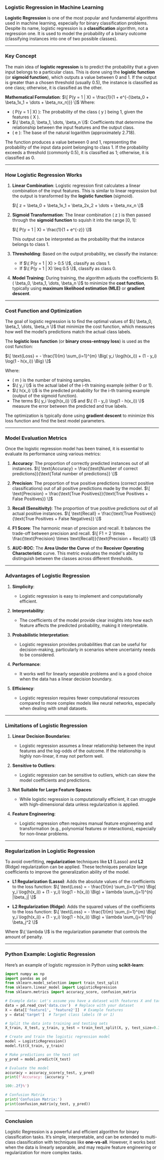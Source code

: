 ### **Logistic Regression in Machine Learning**

**Logistic Regression** is one of the most popular and fundamental algorithms used in machine learning, especially for binary classification problems. Despite its name, logistic regression is a **classification** algorithm, not a regression one. It is used to model the probability of a binary outcome (classifying instances into one of two possible classes).

---

### **Key Concept**

The main idea of **logistic regression** is to predict the probability that a given input belongs to a particular class. This is done using the **logistic function** (or **sigmoid function**), which outputs a value between 0 and 1. If the output is greater than a chosen threshold (usually 0.5), the instance is classified as one class; otherwise, it is classified as the other.

**Mathematical Formulation**:
$\[
P(y = 1 | X) = \frac{1}{1 + e^{-(\beta_0 + \beta_1x_1 + \dots + \beta_nx_n)}}
\]$
Where:
- \( P(y = 1 | X) \): The probability of the class \( y \) being 1, given the features \( X \).
- $\( \beta_0, \beta_1, \dots, \beta_n \)$: Coefficients that determine the relationship between the input features and the output class.
- \( e \): The base of the natural logarithm (approximately 2.718).

The function produces a value between 0 and 1, representing the probability of the input data point belonging to class 1. If the probability exceeds a threshold (commonly 0.5), it is classified as 1; otherwise, it is classified as 0.

---

### **How Logistic Regression Works**

1. **Linear Combination**: 
   Logistic regression first calculates a linear combination of the input features. This is similar to linear regression but the output is transformed by the **logistic function** (sigmoid).

   $\[
   z = \beta_0 + \beta_1x_1 + \beta_2x_2 + \dots + \beta_nx_n
   \]$

2. **Sigmoid Transformation**:
   The linear combination \( z \) is then passed through the **sigmoid function** to squish it into the range [0, 1]:
   
   $\[
   P(y = 1 | X) = \frac{1}{1 + e^{-z}}
   \]$

   This output can be interpreted as the probability that the instance belongs to class 1.

3. **Thresholding**:
   Based on the output probability, we classify the instance:
   - If $\( P(y = 1 | X) > 0.5 \)$, classify as class 1.
   - If $\( P(y = 1 | X) \leq 0.5 \)$, classify as class 0.

4. **Model Training**:
   During training, the algorithm adjusts the coefficients $\( \beta_0, \beta_1, \dots, \beta_n \)$ to minimize the **cost function**, typically using **maximum likelihood estimation (MLE)** or **gradient descent**.

---

### **Cost Function and Optimization**

The goal of logistic regression is to find the optimal values of $\( \beta_0, \beta_1, \dots, \beta_n \)$ that minimize the cost function, which measures how well the model’s predictions match the actual class labels.

The **logistic loss function** (or **binary cross-entropy loss**) is used as the cost function:

$\[
\text{Loss} = - \frac{1}{m} \sum_{i=1}^{m} \Big( y_i \log(h(x_i)) + (1 - y_i) \log(1 - h(x_i)) \Big)
\]$

Where:
- \( m \) is the number of training samples.
- $\( y_i \)$ is the actual label of the i-th training example (either 0 or 1).
- $\( h(x_i) \)$ is the predicted probability for the i-th training example (output of the sigmoid function).
- The terms $\( y_i \log(h(x_i)) \)$ and $\( (1 - y_i) \log(1 - h(x_i)) \)$ measure the error between the predicted and true labels.

The optimization is typically done using **gradient descent** to minimize this loss function and find the best model parameters.

---

### **Model Evaluation Metrics**

Once the logistic regression model has been trained, it is essential to evaluate its performance using various metrics:

1. **Accuracy**: The proportion of correctly predicted instances out of all instances.
   $\[
   \text{Accuracy} = \frac{\text{Number of correct predictions}}{\text{Total number of predictions}}
   \]$

2. **Precision**: The proportion of true positive predictions (correct positive classifications) out of all positive predictions made by the model.
   $\[
   \text{Precision} = \frac{\text{True Positives}}{\text{True Positives + False Positives}}
   \]$

3. **Recall (Sensitivity)**: The proportion of true positive predictions out of all actual positive instances.
   $\[
   \text{Recall} = \frac{\text{True Positives}}{\text{True Positives + False Negatives}}
   \]$

4. **F1 Score**: The harmonic mean of precision and recall. It balances the trade-off between precision and recall.
   $\[
   F1 = 2 \times \frac{\text{Precision} \times \text{Recall}}{\text{Precision + Recall}}
   \]$

5. **AUC-ROC**: The **Area Under the Curve** of the **Receiver Operating Characteristic** curve. This metric evaluates the model's ability to distinguish between the classes across different thresholds.

---

### **Advantages of Logistic Regression**

1. **Simplicity**:
   - Logistic regression is easy to implement and computationally efficient.
   
2. **Interpretability**:
   - The coefficients of the model provide clear insights into how each feature affects the predicted probability, making it interpretable.

3. **Probabilistic Interpretation**:
   - Logistic regression provides probabilities that can be useful for decision-making, particularly in scenarios where uncertainty needs to be considered.

4. **Performance**:
   - It works well for linearly separable problems and is a good choice when the data has a linear decision boundary.

5. **Efficiency**:
   - Logistic regression requires fewer computational resources compared to more complex models like neural networks, especially when dealing with small datasets.

---

### **Limitations of Logistic Regression**

1. **Linear Decision Boundaries**:
   - Logistic regression assumes a linear relationship between the input features and the log-odds of the outcome. If the relationship is highly non-linear, it may not perform well.
   
2. **Sensitive to Outliers**:
   - Logistic regression can be sensitive to outliers, which can skew the model coefficients and predictions.

3. **Not Suitable for Large Feature Spaces**:
   - While logistic regression is computationally efficient, it can struggle with high-dimensional data unless regularization is applied.

4. **Feature Engineering**:
   - Logistic regression often requires manual feature engineering and transformation (e.g., polynomial features or interactions), especially for non-linear problems.

---

### **Regularization in Logistic Regression**

To avoid overfitting, **regularization** techniques like **L1** (Lasso) and **L2** (Ridge) regularization can be applied. These techniques penalize large coefficients to improve the generalization ability of the model.

- **L1 Regularization (Lasso)**: Adds the absolute values of the coefficients to the loss function:
  $\[
  \text{Loss} = - \frac{1}{m} \sum_{i=1}^{m} \Big( y_i \log(h(x_i)) + (1 - y_i) \log(1 - h(x_i)) \Big) + \lambda \sum_{j=1}^{n} |\beta_j|
  \]$
  
- **L2 Regularization (Ridge)**: Adds the squared values of the coefficients to the loss function:
  $\[
  \text{Loss} = - \frac{1}{m} \sum_{i=1}^{m} \Big( y_i \log(h(x_i)) + (1 - y_i) \log(1 - h(x_i)) \Big) + \lambda \sum_{j=1}^{n} \beta_j^2
  \]$

Where $\( \lambda \)$ is the regularization parameter that controls the amount of penalty.

---

### **Python Example: Logistic Regression**

Here’s an example of logistic regression in Python using **scikit-learn**:

```python
import numpy as np
import pandas as pd
from sklearn.model_selection import train_test_split
from sklearn.linear_model import LogisticRegression
from sklearn.metrics import accuracy_score, confusion_matrix

# Example data: Let's assume you have a dataset with features X and target y
data = pd.read_csv('data.csv')  # Replace with your dataset
X = data[['feature1', 'feature2']]  # Example features
y = data['target']  # Target class labels (0 or 1)

# Split the data into training and testing sets
X_train, X_test, y_train, y_test = train_test_split(X, y, test_size=0.3, random_state=42)

# Create and train the logistic regression model
model = LogisticRegression()
model.fit(X_train, y_train)

# Make predictions on the test set
y_pred = model.predict(X_test)

# Evaluate the model
accuracy = accuracy_score(y_test, y_pred)
print(f'Accuracy: {accuracy * 

100:.2f}%')

# Confusion Matrix
print('Confusion Matrix:')
print(confusion_matrix(y_test, y_pred))
```

---

### **Conclusion**

Logistic Regression is a powerful and efficient algorithm for binary classification tasks. It’s simple, interpretable, and can be extended to multi-class classification with techniques like **one-vs-all**. However, it works best when the data is linearly separable, and may require feature engineering or regularization for more complex tasks.
